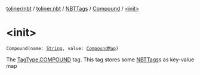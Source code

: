 [toliner/nbt](../../../index.md) / [toliner.nbt](../../index.md) / [NBTTags](../index.md) / [Compound](index.md) / [&lt;init&gt;](./-init-.md)

# &lt;init&gt;

`Compound(name: `[`String`](https://kotlinlang.org/api/latest/jvm/stdlib/kotlin/-string/index.html)`, value: `[`CompoundMap`](../../-compound-map/index.md)`)`

The [TagType.COMPOUND](../../-tag-type/-c-o-m-p-o-u-n-d.md) tag.
This tag stores some [NBTTags](../index.md)s as key-value map

